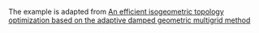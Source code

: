 The example is adapted from [An efficient isogeometric topology optimization based on the adaptive damped geometric multigrid method](https://doi.org/10.1016/j.advengsoft.2024.103712)
